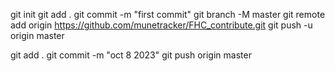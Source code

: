 

git init
git add .
git commit -m "first commit"
git branch -M master
git remote add origin https://github.com/munetracker/FHC_contribute.git
git push -u origin master



git add .
git commit -m "oct 8 2023"
git push origin master
